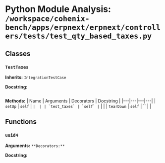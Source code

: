 # Python Module Analysis: `/workspace/cohenix-bench/apps/erpnext/erpnext/controllers/tests/test_qty_based_taxes.py`

## Classes

### `TestTaxes`
**Inherits:** `IntegrationTestCase`


**Docstring:**
```

```

**Methods:**
| Name | Arguments | Decorators | Docstring |
|---|---|---|---|
| `setUp` | `self` | `` |  |
| `test_taxes` | `self` | `` |  |
| `tearDown` | `self` | `` |  |





## Functions

### `uuid4`
**Arguments:** ``
**Decorators:** ``

**Docstring:**
```

```

